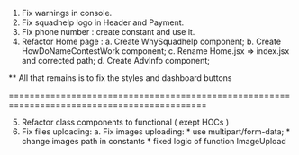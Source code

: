 1. Fix warnings in console.
2. Fix squadhelp logo in Header and Payment.
3. Fix phone number : create constant and use it.
4. Refactor Home page : 
    a. Create WhySquadhelp component;
    b. Create HowDoNameContestWork component;
    c. Rename Home.jsx => index.jsx and corrected path;
    d. Create AdvInfo component;

** All that remains is to fix the styles and dashboard buttons

============================================================================================

5. Refactor class components to functional ( exept HOCs )
6. Fix files uploading:
    a. Fix images uploading:
        * use multipart/form-data;
        * change images path in constants
        * fixed logic of function ImageUpload